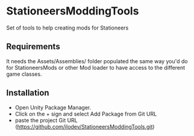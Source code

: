# StationeersModdingTools

Set of tools to help creating mods for Stationeers

## Requirements

It needs the Assets/Assemblies/ folder populated the same way you'd do for StationeersMods or 
other Mod loader to have access to the different game classes.

## Installation

- Open Unity Package Manager.
- Click on the + sign and select Add Package from Git URL
- paste the project Git URL (https://github.com/ilodev/StationeersModdingTools.git)


